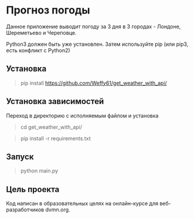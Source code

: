 <h1>Прогноз погоды</h1>
Данное приложение выводит погоду за 3 дня в 3 городах - Лондоне, Шереметьево и Череповце.

Python3 должен быть уже установлен. Затем используйте pip (или pip3, есть конфликт с Python2)
<h2>Установка</h2>

> pip install https://github.com/Weffy61/get_weather_with_api/
 
<h2>Установка зависимостей</h2>
Переход в директорию с исполняемым файлом и установка

> cd get_weather_with_api/

> pip install -r requirements.txt

<h2>Запуск</h2>

> python main.py

<h2>Цель проекта</h2>
Код написан в образовательных целях на онлайн-курсе для веб-разработчиков dvmn.org.